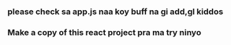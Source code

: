 ### please check sa app.js naa koy buff na gi add,gl kiddos


### Make a copy of this react project pra ma try ninyo
##
